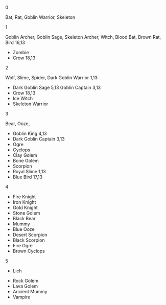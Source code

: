 0

Bat, 
Rat,
Goblin Warrior, 
Skeleton

1

Goblin Archer, 
Goblin Sage,
 Skeleton Archer, 
Witch,
 Blood Bat, 
Brown Rat,
Bird 16,13
* Zombie
* Crow 18,13

2

Wolf,
 Slime, 
Spider, 
Dark Goblin Warrior 1,13
* Dark Goblin Sage 5,13
Goblin Captain 3,13
* Crow 18,13
* Ice Witch
* Skeleton Warrior

3

Bear, 
Ooze,
* Goblin King 4,13
* Dark Goblin Captain 3,13
* Ogre
* Cyclops
* Clay Golem
* Bone Golem
* Scorpion
* Royal Slime 1,13
* Blue Bird 17,13

4
* Fire Knight
* Iron Knight
* Gold Knight
* Stone Golem
* Black Bear
* Mummy
* Blue Ooze
* Desert Scorpion
* Black Scorpion
* Fire Ogre
* Brown Cyclops

5

- Lich
* Rock Golem
* Lava Golem
* Ancient Mummy
* Vampire
